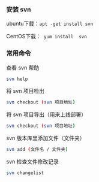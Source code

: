 ### 安装 svn

ubuntu下载：`apt -get install svn`

CentOS下载：` yum install  svn`





### 常用命令

查看 svn 帮助

``` bash
svn help
```



将 svn 项目检出

``` bash
svn checkout (svn 项目地址)
```



将 svn 项目导出（用来上线部署）

``` bash
svn checkout (svn 项目地址)
```



svn 版本库里添加文件（文件夹）

``` bash
svn add (文件名 / 文件夹)
```



svn 检查文件修改记录

``` bash
svn changelist
```

